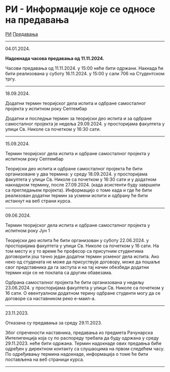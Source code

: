 # РИ - Информације које се односе на предавања

[РИ](../../README.md) [Предавања](../README.md)

---

04.01.2024.

**Надокнада часова предавања од 11.11.2024.**

Часови предавања од 11.11.2024. у 15:00 неће бити одржани. Накнада ће бити реализована у суботу 16.11.2024. у 15:00 у сали 706 на Студентском тргу.

---

18.09.2024.

Додатни термин теоријског дела испита и одбране самосталног пројекта у испитном року Септембар

Додатни и последњи термин за теоријски део испита и за одбране самосталног пројекта је недеља 29.09.2024. у просторијама факултета у улици Св. Николе са почетком у 16:30 сати.

---
15.09.2024.

Термин теоријског дела испита и одбране самосталног пројекта у испитном року Септембар

Теоријски део испита и одбране самосталног пројекта ће бити организоване у два термина: у среду 18.09.2024. у просторијама факултета у улици Св. Николе са почетком у 16:30 сати и у додатном накнадном термину, после 27.09.2024. (када асистенти буду завршили са прегледањем пројекта). Информацијо о томе када и где ће бити реализован додатни термин за усмени испити и одбрану ће бити истакнут на веб страни курса.

---

09.06.2024.

Термин теоријског дела испита и одбране самосталног пројекта у испитном року Јун 1

Теоријски део испита ће бити организован у суботу 22.06.2024. у просторијама факултета у улици Св. Николе са почетком у 16 сати. На том месту и у то време ће професор са присутним студентима договорити још тачно један додатни термин усменог дела испита. Ако неко од студената не може да присуствује договору, може да пошаље свог представника да га заступа и на тај начин обезбеди додатни термин који се не поклапа са другим обавезама.

Одбрана самосталног пројекта ће бити организована у недељу 23.06.2024. у просторијама факултета у улици Св. Николе са почетком у 16 сати. О евентуалном додатном терину одбране студенти могу да се договоре са наставником реко е-маил-а.

---

23.11.2023.

Отказана су предавања за среду 29.11.2023.

Због спречености наставника, предавања из предмета Рачунарска Интелигенција која су по распореду требала да буду одржана у среду 29.11.2023. неће бити одржана. Термин надокнаде ових предавња биће одређен у директном контакту са слушаоцима на првом следећем часу. По одређивању термина надокнаде, информација о томе ће бити постављена на веб страници курса.

---
